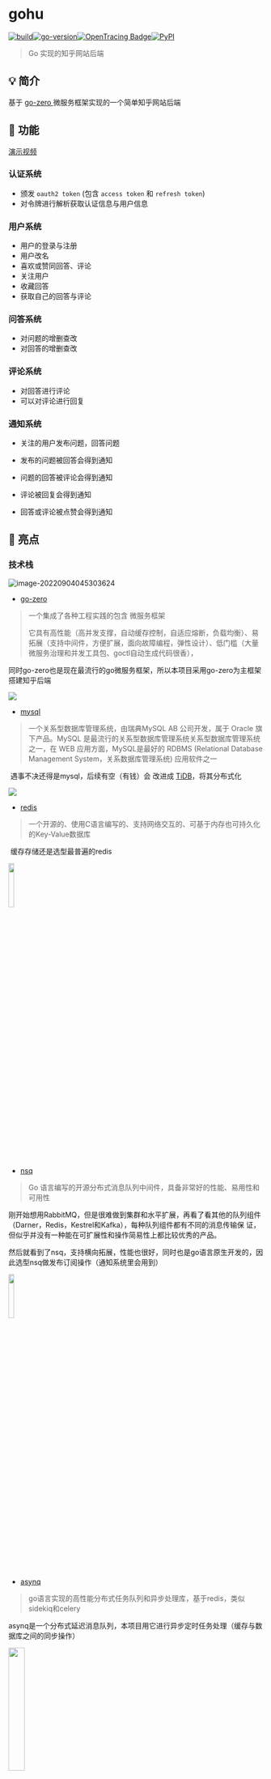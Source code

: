 # gohu

[![build](https://img.shields.io/badge/build-1.01-brightgreen)](https://github.com/StellarisW/StellarisW)[![go-version](https://img.shields.io/badge/go-~%3D1.8-30dff3?logo=go)](https://github.com/StellarisW/StellarisW)[![OpenTracing Badge](https://img.shields.io/badge/OpenTracing-enabled-blue.svg)](http://opentracing.io)[![PyPI](https://img.shields.io/badge/License-BSD_2--Clause-green.svg)](https://github.com/emirpasic/gods/blob/master/LICENSE)

> Go 实现的知乎网站后端

## 💡  简介

基于 [go-zero ](https://github.com/zeromicro/go-zero)微服务框架实现的一个简单知乎网站后端

## 🚀 功能

[演示视频](https://typora.stellaris.wang/gohu-show-video.mp4)

### 认证系统

- 颁发 `oauth2 token`  (包含 `access token` 和 `refresh token`)
- 对令牌进行解析获取认证信息与用户信息

### 用户系统

- 用户的登录与注册
- 用户改名
- 喜欢或赞同回答、评论
- 关注用户
- 收藏回答
- 获取自己的回答与评论

### 问答系统

- 对问题的增删查改
- 对回答的增删查改

### 评论系统

- 对回答进行评论
- 可以对评论进行回复

### 通知系统

- 关注的用户发布问题，回答问题

- 发布的问题被回答会得到通知
- 问题的回答被评论会得到通知
- 评论被回复会得到通知
- 回答或评论被点赞会得到通知

## 🌟 亮点

### 技术栈

![image-20220904045303624](./manifest/image/go-zero.png)

- [go-zero](https://go-zero.dev/)

> 一个集成了各种工程实践的包含 微服务框架
>
> 它具有高性能（高并发支撑，自动缓存控制，自适应熔断，负载均衡）、易拓展（支持中间件，方便扩展，面向故障编程，弹性设计）、低门槛（大量微服务治理和并发工具包、goctl自动生成代码很香），

​     同时go-zero也是现在最流行的go微服务框架，所以本项目采用go-zero为主框架搭建知乎后端

![](./manifest/image/mysql.svg)

- [mysql](https://www.mysql.com/)

> 一个关系型数据库管理系统，由瑞典MySQL AB 公司开发，属于 Oracle 旗下产品。MySQL 是最流行的关系型数据库管理系统关系型数据库管理系统之一，在 WEB 应用方面，MySQL是最好的 RDBMS (Relational Database Management System，关系数据库管理系统) 应用软件之一

​    遇事不决还得是mysql，后续有空（有钱）会	改进成 [TiDB](https://pingcap.com/zh/case/)，将其分布式化

![](./manifest/image/redis.svg)

- [redis](https://redis.io/)

> 一个开源的、使用C语言编写的、支持网络交互的、可基于内存也可持久化的Key-Value数据库

​    缓存存储还是选型最普遍的redis

<img src="./manifest/image/nsq.png" width="15%">

- [nsq](https://nsq.io/)

>  Go 语言编写的开源分布式消息队列中间件，具备非常好的性能、易用性和可用性

​    刚开始想用RabbitMQ，但是很难做到集群和水平扩展，再看了看其他的队列组件（Darner，Redis，Kestrel和Kafka），每种队列组件都有不同的消息传输保     	证，但似乎并没有一种能在可扩展性和操作简易性上都比较优秀的产品。

​    然后就看到了nsq，支持横向拓展，性能也很好，同时也是go语言原生开发的，因此选型nsq做发布订阅操作（通知系统里会用到）

<img src="./manifest/image/asynq.png" width="15%">

- [asynq](https://github.com/hibiken/asynq)

> go语言实现的高性能分布式任务队列和异步处理库，基于redis，类似sidekiq和celery

​	asynq是一个分布式延迟消息队列，本项目用它进行异步定时任务处理（缓存与数据库之间的同步操作）

<img src="./manifest/image/consul.svg" width="25%">

- [consul](https://www.consul.io/)

> 一套开源的分布式服务发现和配置管理系统，由HasiCorp公司用go语言开发的。提供了微服务系统中服务助理、配置中心、控制总线等功能

​	在consul和etcd之间比较，consul的服务发现很方便，也有健康检查，多数据中心等功能，同时也是go云原生项目，因此选型consul

<img src="./manifest/image/jaeger.svg" width="15%">

- [jaeger](https://www.jaegertracing.io/)

> 由Uber开源的分布式追踪系统

​	go-zero框架集成了对jaeger的支持，因此使用jaeger做追踪系统

<img src="./manifest/image/apollo.svg" width="10%">

- [apollo](https://www.apolloconfig.com/)

> 一款可靠的分布式配置管理中心，诞生于携程框架研发部，能够集中化管理应用不同环境、不同集群的配置，配置修改后能够实时推送到应用端，并且具备规范的权限、流程治理等特性，适用于微服务配置管理场景

​	使用apollo做配置管理系统，可以有效的在认证系统，用户系统，问答系统等等不同的环境下进行配置的管理

<img src="./manifest/image/traefik-logo.png" width="20%">

- [traefik](https://www.jaegertracing.io/)

> 一个为了让部署微服务更加便捷而诞生的现代HTTP反向代理、负载均衡工具

​	本项目写的微服务很多，用nginx难管理，也比较懒得写配置文件，所以用traefik，虽然性能没nginx好，但是对微服务的反向代理和负载均衡的支持很便捷，

​	同时使用traefik中的http中间件，oauth proxy也很方便

<img src="./manifest/image/docker.svg" width="15%">

- [docker](https://www.docker.com/)

> Google 公司推出的 Go 语言 进行开发实现，基于 Linux 内核的 cgroup，namespace，以及 AUFS 类的 Union FS 等技术的一个容器服务

​	容器用docker-compose部署

<img src="./manifest/image/drone.svg" width="20%">

- [drone](https://www.drone.io/)

> 一款基于go编写的容器技术持续集成工具，可以直接使用YAML配置文件即可完成自动化构建、测试、部署任务

​	结合gogs仓库，来对项目进行CI/CD持续集成，部署更方便了

### 后端

#### 认证系统

- 颁发令牌

> 对向OAuth2服务器发送请求颁发令牌的客户端进行鉴权, 鉴权成功后 颁发token
>
> 提高了令牌的安全性, 同时也可以根据客户端信息自定义 Oauth2 token

<!--app/service/oauth/model/token_granter.go-->

```go
clientId, clientSecret, userId, ok := parseBasicAuth(auth)
if !ok || clientSecret != tokenGranter.ClientDetails[clientId].ClientSecret {
   return nil, ErrInvalidAuthorizationRequest
}
```

解析认证头，判断 `clientId` 和 `clientSecret` 是否在存储库中

鉴权成功后向用户颁发 token

- 令牌存储

> token存储在redis中, 自动实现令牌的过期功能
>
> 加快用户的鉴权操作

![](./manifest/image/jwt-store.png)

<!--app/service/oauth/rpc/token/store/internal/logic/storetokenlogic.go-->

```go
l.svcCtx.Rdb.Set(l.ctx,
   model.JwtToken+"_"+strconv.FormatInt(in.UserId, 10),
   accessTokenString,
   time.Unix(in.AccessToken.RefreshToken.ExpiresAt, 0).Sub(time.Now()))
```

- 令牌刷新

> access token的过期时间为1天，refresh token的过期时间为7天，当access token过期后，服务器会自动使用一次性的refresh token 对access token进行刷新操作，获取新的access token。
>
> 这样会有效降低因 access token 泄露而带来的风险。

- 令牌传递

> 使用Cookie进行在用户与服务器之间的Oauth2 token传递，同时对cookie进行SHA256加盐，保证了cookie与token的安全性
>
> 在认证中间件中(app/common/middware/authMiddleware.go)对cookie进行哈希校验，防止用户篡改，校验通过后解析cookie自动获取token的元信息

<!--app/common/middleware/authMiddleware.go-->

```go
res, err := req.NewRequest().SetFormData(map[string]string{"oauth2_token": accessToken, "token_type": model.AccessToken}).
   Post("https://" + m.Domain + "/api/oauth/token/check")
if err != nil {
   logx.Errorf("%v", err)
   return
}
if res.StatusCode != http.StatusOK {
   logx.Errorf("%v", res)
   return
}
j := gjson.Parse(res.String())
ok = j.Get("ok").Bool()
if !ok {
   //不ok则认证失败，包括刷新令牌
   //认证的时候若认证令牌过期，则刷新令牌
   msg := j.Get("msg").String()
   // 认证令牌过期,用刷新令牌刷新
   if msg == "accessToken is expired" {
      ok = cookieWriter.Get("refresh-token", &refreshToken)
      if accessToken == "" || !ok {
         response.ResultWithData(w, http.StatusForbidden, "illegal access", map[string]interface{}{"reload": true})
         return
      }
      res, err = req.NewRequest().SetPathParam("refresh-token", refreshToken).
         Post("https://" + m.Domain + "/api/oauth/token/refresh")
      if err != nil {
         logx.Errorf("%v", err)
         return
      }
      if res.StatusCode != http.StatusOK {
         return
      }
      j = gjson.Parse(res.String())
      accessToken = j.Get("data.access_token.token_value").String()
      refreshToken = j.Get("data.access_token.refresh_token.token_value").String()
      cookieWriter.Set("x-token", accessToken)
      cookieWriter.Set("refresh-token", refreshToken)
   }
}
```

#### 用户系统

- 登录与注册

> 用户注册或首次登录得到令牌，可以在令牌有效期内实现自动登录操作，
>
> 在用户注册或登录后设置注册/登录缓存，同时特别针对登录设置了空缓存，防止大量无效请求造成缓存穿透

<!--app/service/user/rpc/crud/internal/logic/registerlogic.go-->

```go
ok, err := l.svcCtx.Rdb.SIsMember(l.ctx,
   "user_register_set",
   in.Username).Result()
```

<!--app/service/user/rpc/crud/internal/logic/loginlogic.go-->

```go
	// 在数据库中查找用户
	userSubjectModel := l.svcCtx.UserModel.UserSubject
	userSubject, err := userSubjectModel.WithContext(l.ctx).Where(userSubjectModel.Username.Eq(in.Username)).First()
	switch err {
	case nil:
	case gorm.ErrRecordNotFound:
		// 设置空缓存,防止大量非法请求造成缓存穿透
		err = l.svcCtx.Rdb.Set(l.ctx,
			fmt.Sprintf("user_login_%s", in.Username),
			fmt.Sprintf("%d:%d", 0, 0),
			time.Second*86400).Err()
		if err != nil {
			logger.Errorf("update [user_login] cache failed, err: %v", err)
		}
		res = &pb.LoginRes{
			Code: http.StatusNotFound,
			Msg:  "uid not exist",
			Ok:   false,
		}
		logger.Debugf("send message: %v", res.String())
		return res, nil
	default:
		{
			logger.Errorf("query [user_subject] in mysql failed, err: %v", err)
			res = &pb.LoginRes{
				Code: http.StatusInternalServerError,
				Msg:  "internal err",
				Ok:   false,
			}
			logger.Debugf("send message: %v", res.String())
			return res, err
		}
	}
	
	...
	
		err = l.svcCtx.Rdb.Set(l.ctx,
		fmt.Sprintf("user_login_%s", in.Username),
		fmt.Sprintf("%d:%s", userSubject.ID, userSubject.Password),
		time.Second*86400).Err()
	if err != nil {
		logger.Errorf("set [user_login] cache failed, err: %v", err)
	}
```

- IP 归属地

> 对用户登录的IP进行解析（具体看我 [ip-parse](https://github.com/StellarisW/ip-parse) 仓库），在回答内容，评论内容中设置用户IP归属地

<!--app/utils/net/ip/ip.go-->

```go
func GetIpLocFromApi(ip string) (loc string) {
   var err error
   if domain == "" {
      domain, err = apollo.GetMainDomain()
      if err != nil {
         return "未知"
      }
   }
   apiAddr := "http://ip." + domain + "/api/parse?ip=" + ip
   res, err := req.NewRequest().Get(apiAddr)
   j := gjson.Parse(res.String())
   if j.Get("ok").Bool() == false {
      return "未知"
   }
   locStr := j.Get("location").String()
   output := strings.Split(locStr, "|")
   if output[0] != "中国" {
      return output[0]
   }
   strings.Trim(output[2], "省")
   return output[2]
}
```

- 用户信息缓存

> 对`user-subject`,`user-collect`表进行缓存，针对高频更新的字段(如 `user-subject` 中的 `follower` ， `user-collect` 中的赞同操作)进行定时更新数据库的操作

<!--app/service/mq/asynq/processor/internal/logic/user/task.go-->

```go
func (l *ScheduleUpdateUserSubjectRecordHandler) ProcessTask(ctx context.Context, _ *asynq.Task) (err error) {
    // 获取缓存中需要更新用户 follower 字段的用户id
   members, err := l.Rdb.SMembers(ctx,
      "user_follower_cnt_set").Result()
   if err != nil {
      return fmt.Errorf("get [user_follower] member failed, err: %v", err)
   }
   l.Rdb.Del(ctx,
      fmt.Sprintf("user_follower_cnt_set"))

   userSubjectModel := l.UserModel.UserSubject
   for _, member := range members {
       // 获取缓存中 follower 的数量
      followerCount, err := l.Rdb.Get(ctx,
         fmt.Sprintf("user_follower_cnt_%s", member)).Int()
      if err != nil {
         return fmt.Errorf("get [user_follower] cnt failed, err: %v", err)
      }

      err = l.Rdb.Del(ctx,
         fmt.Sprintf("user_follower_cnt_%s", member)).Err()
      if err != nil {
         return fmt.Errorf("del [user_follower] cnt failed, err: %v", err)
      }
	
       // 更新数据库
      userSubject, err := userSubjectModel.WithContext(ctx).
         Select(userSubjectModel.ID, userSubjectModel.Follower).
         Where(userSubjectModel.ID.Eq(cast.ToInt64(member))).
         First()
      if err != nil {
         return fmt.Errorf("get [user_subject] record failed, err: %v", err)
      }

      _, err = userSubjectModel.WithContext(ctx).
         Select(userSubjectModel.ID, userSubjectModel.Follower).
         Where(userSubjectModel.ID.Eq(cast.ToInt64(member))).
         Update(userSubjectModel.Follower, int(userSubject.Follower)+followerCount)
      if err != nil {
         return fmt.Errorf("update [user_subject] record failed, err: %v", err)
      }
   }

   return nil
}
```

#### 问答系统

- 问题与回答信息缓存

> 也是和上面一样的逻辑，对表进行缓存，高频字段定时数据库同步

- 回答点赞

<!--app/service/user/rpc/crud/internal/logic/docollectionlogin.go-->

```go
// 通知用户
err = notificationMqProducer.PublishNotification(producer, notificationMqProducer.PublishNotificationMessage{
   MessageType: 2,
   Data: notificationMqProducer.ApproveAndLikeData{
      UserId:  in.UserId,
      Action:  1,
      ObjType: in.ObjType,
      ObjId:   in.ObjId,
   },
})
if err != nil {
   return fmt.Errorf("publish notificaion to nsq failed, %v", err)
}

// 更新缓存
err = svcCtx.Rdb.Incr(ctx,
   fmt.Sprintf("answer_index_approve_cnt_%d", in.ObjId)).Err()
if err != nil {
   return fmt.Errorf("incr [answer_index_approve_cnt] failed, %v", err)
}

err = svcCtx.Rdb.SAdd(ctx,
   "answer_index_approve_cnt_set",
   in.ObjId).Err()
if err != nil {
   return fmt.Errorf("update [answer_index_approve_cnt_set] failed, err: %v", err)
}
```

#### 评论系统

- 低耦合

> 将评论这个模块单独从回答中抽离出来，方便后续的功能需要评论模块的使用

- 信息全面

> 显示回复的用户id和被回复的用户id，回复的ip归属地等等

#### 通知系统

- 发布订阅

> 使用nsq对用户的各种操作(如关注，点赞等等)对操作的对象(被关注的人，被点赞回答的作者)进行通知

<!--app/service/mq/nsq/consumer/internal/listen/notification/handler.go-->

```go
func (m *PublishNotificationHandler) HandleMessage(nsqMsg *nsq.Message) (err error) {
   msg := &notificationMqProducer.PublishNotificationMessage{}
   err = json.Unmarshal(nsqMsg.Body, &msg)
   if err != nil {
      return fmt.Errorf("unmarshal msg failed, %v", err)
   }

   ctx := context.Background()
   switch msg.MessageType {
   case 1:
      // 关注我的
      data := &notificationMqProducer.FollowerData{}

      bytesData, err := json.Marshal(msg.Data)
      if err != nil {
         return fmt.Errorf("marshal msg data failed, %v", err)
      }

      err = json.Unmarshal(bytesData, &data)
      if err != nil {
         return fmt.Errorf("unmarshal msg data failed, %v", err)
      }

      userInfoRes, err := req.NewRequest().Get(
         fmt.Sprintf("https://%s/api/user/profile/%s", m.Domain, cast.ToString(data.FollowerId)))
      if err != nil {
         return fmt.Errorf("query user info failed, %v", err)
      }

      j := gjson.Parse(userInfoRes.String())
      if !j.Get("ok").Bool() {
         return fmt.Errorf("query user info failed, %v", j.Get("msg").String())
      }

      rpcRes, _ := m.NotificationCrudRpcClient.PublishNotification(ctx, &crud.PublishNotificationReq{
         UserId:      data.UserId,
         MessageType: 1,
         Title:       fmt.Sprintf("用户 %s 关注了你", j.Get("data.nickname").String()),
         Content:     "",                                                              // 空
         Url:         fmt.Sprintf("https://%s/profile/%d", m.Domain, data.FollowerId), // 用户主页
      })
      if !rpcRes.Ok {
         return fmt.Errorf("publish notification failed, %v", rpcRes.Msg)
      }
      
      ...
      
}
```

### 运维

#### 服务发现

> 通过go-zero框架的原生支持，来进行服务的发现与调用操作

![image-20220902154029133](./manifest/image/consul.png)

#### 链路追踪

> 通过go-zero框架的原生支持，进行对服务的链路追踪，方便debug

 ![image-20220902154140585](./manifest/image/jaeger.png)

#### 配置管理

> 在apollo平台上进行配置的更改操作，然后go后端读取apollo的配置文件后，缓存在本地，同时进行配置的热更新，
>
> 然后使用viper来进行配置文件的读取操作

![image-20220902153815361](./manifest/image/apollo.png)

#### 网关代理

> 使用traefik对微服务进行反向代理，同时自动生成CA证书，对全部的微服务进行tls认证

![image-20220902154403897](./manifest/image/traefik.png)

#### 项目部署

> 代码push到gogs仓库

![image-20220902154503351](./manifest/image/gogs.png)

> drone通过web钩子拷贝代码

![image-20220902154545273](./manifest/image/webhook.png)

> drone进行持续集成操作

![image-20220902154620156](./manifest/image/drone.png)

> docker-compose 并发构建镜像

`build.sh`

``` sh
#!/bin/bash

export PROJECT_NAME=$1

export THREAD=$2

docker_names=('oauth-api' 'oauth-rpc-token-enhancer' 'oauth-rpc-token-store' \
'user-api' 'user-rpc-crud' 'user-rpc-info' 'user-rpc-vip' 'notification-api' \
'notification-rpc-crud' 'notification-rpc-info' 'mq-asynq-scheduler' 'mq-asynq-processor' \
'mq-nsq-consumer')

function docker_build() {
  if [ "$1" -ef "" ]; then
    return 0
  fi

  array=$(echo "$1" | tr '-' '\n')
  path='./app/service'
  for var in $array
  do
    path="${path}""/""${var}"
  done
  docker build -t "$PROJECT_NAME""_""$1" "${path}"
  return 1
}

[ -e /tmp/fd1 ] || mkfifo /tmp/fd1
exec 3<>/tmp/fd1
rm -rf /tmp/fd1

for ((i=1;i<=THREAD;i++))
do
  echo >&3
done

cd /www/site/"$PROJECT_NAME" || exit

remain_build=${#docker_names[@]}

echo "start building images, remain: ""${remain_build}"

for docker_name in ${docker_names[*]}
do
  read -r -u3
{
  docker_build "${docker_name}"
  remain_build=$(expr "${remain_build}" - 1)
  echo "build ""${docker_name}"" complete, remain: ""${remain_build}"
  echo >&3
} &
done

wait

exec 3<&-
exec 3>&-
```

## 🗼架构设计

![clouddisk架构图](./manifest/image/architecture.jpg)

## 📂 存储设计

### 表设计

#### 用户系统

##### `user_subject`

![](./manifest/image/user_subject_record.png)

![](./manifest/image/user_subject_record_index.png)

##### `user_collection`



#### 问答系统

#### 评论系统

#### 通知系统

### 缓存设计

#### jwt 缓存

缓存 Oauth2 Token，利用 redis 特性自动实现令牌过期功能

![](./manifest/image/jwt_cache.png)

#### 表缓存

> 表记录的数据比较多，因此采用protobug进行序列化，而不是用json，
>
> 因为在protobuf的编解码性能远远高出JSON的性能。
>
> 同时占用空间也比json小很多，大大减少了缓存表的开销

下面是 `user_subject` 表的缓存样例

<!--app/service/mq/asynq/processor/internal/logic/user/task.go-->

```go
func (l *MsgCreateUserSubjectHandler) ProcessTask(ctx context.Context, task *asynq.Task) (err error) {
   var payload job.MsgCreateUserSubjectPayload
   if err = json.Unmarshal(task.Payload(), &payload); err != nil {
      return fmt.Errorf("unmarshal [MsgCreateUserSubjectPayload] failed, err: %v", err)
   }

   userSubjectId := l.IdGenerator.NewLong()

   userSubjectModel := l.UserModel.UserSubject

   now := time.Now()

   err = userSubjectModel.WithContext(ctx).
      Create(&model.UserSubject{
         ID:         userSubjectId,
         Username:   payload.Username,
         Password:   payload.Password,
         Nickname:   payload.Nickname,
         CreateTime: now,
         UpdateTime: now,
      })
   if err != nil {
      return fmt.Errorf("create [user_subject] record failed, err: %v", err)
   }

   userSubjectProto := &pb.UserSubject{
      Id:         userSubjectId,
      Username:   payload.Username,
      Password:   payload.Password,
      Nickname:   payload.Nickname,
      CreateTime: now.String(),
      UpdateTime: now.String(),
   }

   userSubjectBytes, err := proto.Marshal(userSubjectProto)
   if err != nil {
      return fmt.Errorf("marshal [userSubjectProto] into proto failed, err: %v", err)
   }

   err = l.Rdb.Set(ctx,
      fmt.Sprintf("user_subject_%d", userSubjectId),
      userSubjectBytes,
      time.Second*86400).Err()
   if err != nil {
      return fmt.Errorf("update [user_subject] cache failed, err: %v", err)
   }

   err = l.Rdb.Set(ctx,
      fmt.Sprintf("user_login_%d", userSubjectId),
      fmt.Sprintf("%d:%s", userSubjectId, payload.Password),
      time.Second*86400).Err()
   if err != nil {
      return fmt.Errorf("update [user_login] cache failed, err: %v", err)
   }

   return nil
}
```

key 格式： `[tableName]_[primaryId]`

例如 `user_subject` 的缓存

![](./manifest/image/user_subject_cache.png)

#### 注册缓存

使用集合存储已经注册的用户名（后续集合过大时，考虑随机删除集合中的用户名减小缓存压力）

key 名称：`user_register_set`

![](./manifest/image/user_register_set.png)

#### 登录缓存

使用 key 存储用户 id 与加盐后的密码

key 格式：`user_login_[username]`

![](./manifest/image/user_login_cache.png)

#### 收藏缓存

key 格式：`user_collect_set_[userId]_[collectType]_[objType]`

![](./manifest/image/user_collect_set.png)

#### 关注用户缓存

key 格式：`user_follwer_cnt_set` `user_follower_cnt_[userId]`

缓存关注用户的数量，然后根据这个数量数据库定时统一更新，大大减小数据库压力

key 格式：`user_follower_member_set_[userId]`

缓存用户下的关注者集合，方便发布通知

![](./manifest/image/user_follower_member_set.png)

#### 通知缓存

key 格式：`notification_[userId]_[notificationType]`

缓存用户通知下的一个 id 集合

#### 发布缓存

key 格式：`question_id_user_set_[userId]` `answer_id_user_set_[userId]` `comment_id_user_set_[userId]`

缓存用户发布对象的的 id 集合

## 📖 API文档

[接口文档](https://documenter.getpostman.com/view/22490304/VUxStm2d)

## ⚙ 项目结构

<details>
<summary>展开查看</summary>
<pre>
<code>
    ├── app ----------------------------- (项目文件)
        ├── common ---------------------- (全局通用目录)
        	├── config ------------------ (获取配置文件相关)
        	├── log --------------------- (日志配置)
        	├── middleware -------------- (中间件)
        	├── model ------------------- (全局模型)
        	├── mq ---------------------- (消息队列设置)
        ├── service --------------------- (微服务)
            ├── comment ----------------- (评论系统)
            ├── mq ---------------------- (消息队列服务)
            ├── notification ------------ (通知系统)
            ├── oauth ------------------- (认证系统)
            ├── question ---------------- (问答系统)
            ├── user -------------------- (用户系统)
    ├── manifest ------------------------ (交付清单)
    	├── deploy ---------------------- (部署配置文件)
    		├── docker ------------------ (docker配置文件)
    		├── kustomize --------------- (k8s配置文件)
        ├── sql ------------------------- (mysql初始化配置文件)
    ├── utils --------------------------- (工具包)              
    ├── .drone.yml ---------------------- (drone自动构建配置文件)
    ├── docker-compose.yaml ------------- (docker-compose配置文件)
</code>
</pre>
</details>


## 🛠 环境要求

- golang 版本 ~= 1.19
- mysql 版本 ~=5.7
- redis 版本 ~=5.0

## 📌 TODO

- [x] OAuth授权服务器
- [x] 用户登录/注册
- [x] 发布问题
- [x] 回答问题
- [x] 评论回答
- [x] 获取自己的所有问题、回答、评论
- [x] 删除或修改自己发布的问题、回答、评论
- [x] 赞同
- [x] 关注
- [x] 收藏
- [x] 通知
- [ ] 热榜
- [ ] 盐选会员
- [ ] 文章

## 🎈 结语

